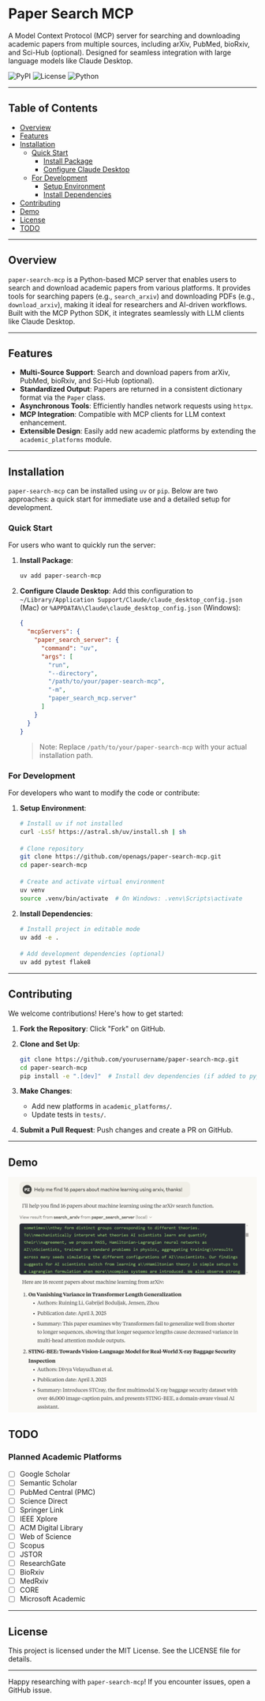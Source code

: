 # Paper Search MCP

A Model Context Protocol (MCP) server for searching and downloading academic papers from multiple sources, including arXiv, PubMed, bioRxiv, and Sci-Hub (optional). Designed for seamless integration with large language models like Claude Desktop.

![PyPI](https://img.shields.io/pypi/v/paper-search-mcp.svg) ![License](https://img.shields.io/badge/license-MIT-blue.svg) ![Python](https://img.shields.io/badge/python-3.10+-blue.svg)

---

## Table of Contents

- [Overview](#overview)
- [Features](#features)
- [Installation](#installation)
  - [Quick Start](#quick-start)
    - [Install Package](#install-package)
    - [Configure Claude Desktop](#configure-claude-desktop)
  - [For Development](#for-development)
    - [Setup Environment](#setup-environment)
    - [Install Dependencies](#install-dependencies)
- [Contributing](#contributing)
- [Demo](#demo)
- [License](#license)
- [TODO](#todo)

---

## Overview

`paper-search-mcp` is a Python-based MCP server that enables users to search and download academic papers from various platforms. It provides tools for searching papers (e.g., `search_arxiv`) and downloading PDFs (e.g., `download_arxiv`), making it ideal for researchers and AI-driven workflows. Built with the MCP Python SDK, it integrates seamlessly with LLM clients like Claude Desktop.

---

## Features

- **Multi-Source Support**: Search and download papers from arXiv, PubMed, bioRxiv, and Sci-Hub (optional).
- **Standardized Output**: Papers are returned in a consistent dictionary format via the `Paper` class.
- **Asynchronous Tools**: Efficiently handles network requests using `httpx`.
- **MCP Integration**: Compatible with MCP clients for LLM context enhancement.
- **Extensible Design**: Easily add new academic platforms by extending the `academic_platforms` module.

---

## Installation

`paper-search-mcp` can be installed using `uv` or `pip`. Below are two approaches: a quick start for immediate use and a detailed setup for development.

### Quick Start

For users who want to quickly run the server:

1. **Install Package**:
   ```bash
   uv add paper-search-mcp
   ```

2. **Configure Claude Desktop**:
   Add this configuration to `~/Library/Application Support/Claude/claude_desktop_config.json` (Mac) or `%APPDATA%\Claude\claude_desktop_config.json` (Windows):
   ```json
   {
     "mcpServers": {
       "paper_search_server": {
         "command": "uv",
         "args": [
           "run",
           "--directory",
           "/path/to/your/paper-search-mcp",
           "-m",
           "paper_search_mcp.server"
         ]
       }
     }
   }
   ```
   > Note: Replace `/path/to/your/paper-search-mcp` with your actual installation path.

### For Development

For developers who want to modify the code or contribute:

1. **Setup Environment**:
   ```bash
   # Install uv if not installed
   curl -LsSf https://astral.sh/uv/install.sh | sh
   
   # Clone repository
   git clone https://github.com/openags/paper-search-mcp.git
   cd paper-search-mcp
   
   # Create and activate virtual environment
   uv venv
   source .venv/bin/activate  # On Windows: .venv\Scripts\activate
   ```

2. **Install Dependencies**:
   ```bash
   # Install project in editable mode
   uv add -e .
   
   # Add development dependencies (optional)
   uv add pytest flake8
   ```
---


## Contributing

We welcome contributions! Here's how to get started:

1. **Fork the Repository**:
   Click "Fork" on GitHub.

2. **Clone and Set Up**:
   ```bash
   git clone https://github.com/yourusername/paper-search-mcp.git
   cd paper-search-mcp
   pip install -e ".[dev]"  # Install dev dependencies (if added to pyproject.toml)
   ```

3. **Make Changes**:
   - Add new platforms in `academic_platforms/`.
   - Update tests in `tests/`.

4. **Submit a Pull Request**:
   Push changes and create a PR on GitHub.

---


## Demo
<img src="docs\images\demo.png" alt="Demo" width="800">



## TODO

### Planned Academic Platforms
- [ ] Google Scholar
- [ ] Semantic Scholar
- [ ] PubMed Central (PMC)
- [ ] Science Direct
- [ ] Springer Link
- [ ] IEEE Xplore
- [ ] ACM Digital Library
- [ ] Web of Science
- [ ] Scopus
- [ ] JSTOR
- [ ] ResearchGate
- [ ] BioRxiv
- [ ] MedRxiv
- [ ] CORE
- [ ] Microsoft Academic

---

## License

This project is licensed under the MIT License. See the LICENSE file for details.

---


Happy researching with `paper-search-mcp`! If you encounter issues, open a GitHub issue.